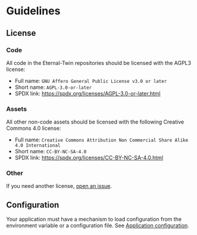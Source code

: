 # Guidelines

## License

### Code

All code in the Eternal-Twin repositories should be licensed with the AGPL3 license:

- Full name: `GNU Affero General Public License v3.0 or later`
- Short name: `AGPL-3.0-or-later`
- SPDX link: <https://spdx.org/licenses/AGPL-3.0-or-later.html>

### Assets

All other non-code assets should be licensed with the following Creative Commons 4.0 license:

- Full name: `Creative Commons Attribution Non Commercial Share Alike 4.0 International`
- Short name: `CC-BY-NC-SA-4.0`
- SPDX link: <https://spdx.org/licenses/CC-BY-NC-SA-4.0.html>

### Other

If you need another license, [open an issue](https://gitlab.com/eternal-twin/etwin/-/issues).

## Configuration

Your application must have a mechanism to load configuration from the
environment variable or a configuration file. See [Application configuration](./config.md).

